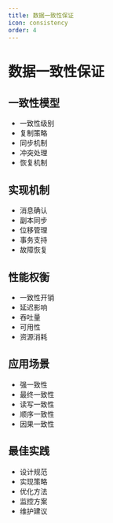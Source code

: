 ```yaml
---
title: 数据一致性保证
icon: consistency
order: 4
---
```


# 数据一致性保证

## 一致性模型
- 一致性级别
- 复制策略
- 同步机制
- 冲突处理
- 恢复机制

## 实现机制
- 消息确认
- 副本同步
- 位移管理
- 事务支持
- 故障恢复

## 性能权衡
- 一致性开销
- 延迟影响
- 吞吐量
- 可用性
- 资源消耗

## 应用场景
- 强一致性
- 最终一致性
- 读写一致性
- 顺序一致性
- 因果一致性

## 最佳实践
- 设计规范
- 实现策略
- 优化方法
- 监控方案
- 维护建议
